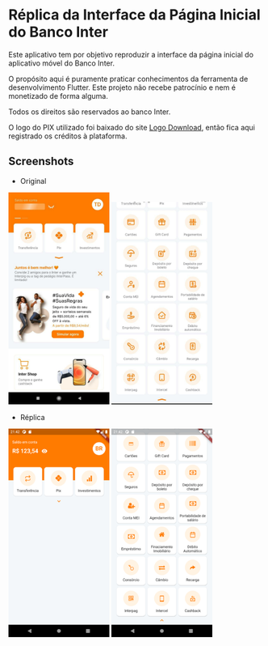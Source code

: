 # Réplica da Interface da Página Inicial do Banco Inter

Este aplicativo tem por objetivo reproduzir a interface da página inicial do aplicativo móvel do Banco Inter.

O propósito aqui é puramente praticar conhecimentos da ferramenta de desenvolvimento Flutter. Este projeto não recebe patrocínio e nem é monetizado de forma alguma.

Todos os direitos são reservados ao banco Inter.

O logo do PIX utilizado foi baixado do site [Logo Download](https://logodownload.org/pix-banco-central-logo/), então fica aqui registrado os créditos à plataforma.

## Screenshots

* Original

<p float="left">
  <img src="/.github/home.jpeg" width="200px">
  <img src="/.github/home_expanded.jpeg" width="200px">
</p>

* Réplica
<p float="left">
  <img src="/.github/cloned_home.png" width="200px">  
  <img src="/.github/cloned_home_expanded.png" width="200px">  
</p>
